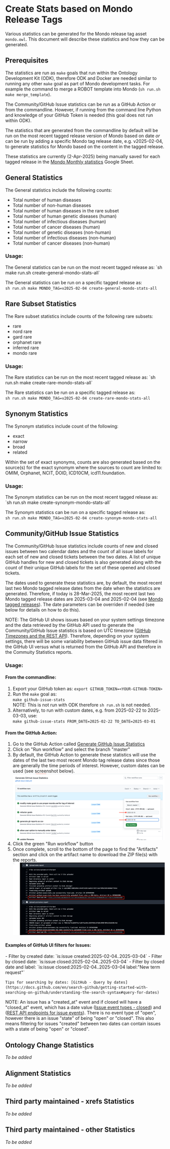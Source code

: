 # Create Stats based on Mondo Release Tags

Various statistics can be generated for the Mondo release tag asset `mondo.owl`. This document will describe these statistics and how they can be generated.

## Prerequisites
The statistics are run as `make` goals that run within the Ontology Development Kit (ODK), therefore ODK and Docker are needed similar to running any other `make` goal as part of Mondo development tasks. For example the command to merge a ROBOT template into Mondo (`sh run.sh make merge_template`). 

The Community/GitHub Issue statistics can be run as a GitHub Action or from the commandline. However, if running from the command line Python and knowledge of your GitHub Token is needed (this goal does not run within ODK).

The statistics that are generated from the commandline by default will be run on the most recent tagged release version of Mondo based on date _or_ can be run by adding a specific Mondo tag release date, e.g. v2025-02-04, to generate statistics for Mondo based on the content in the tagged release.

These statistics are currently (2-Apr-2025) being manually saved for each tagged release in the [Mondo Monthly statistics](https://docs.google.com/spreadsheets/d/1TGD1ta2RyoLMvAne1dp-b3LTj6b5Y_jTvsz04HPHmEk/edit?gid=1264043076#gid=1264043076) Google Sheet. 


## General Statistics
The General statistics include the following counts:

- Total number of human diseases
- Total number of non-human diseases
- Total number of human diseases in the rare subset
- Total number of human genetic diseases (human) 
- Total number of infectious diseases (human) 
- Total number of cancer diseases (human) 
- Total number of genetic diseases (non-human)
- Total number of infectious diseases (non-human) 
- Total number of cancer diseases (non-human)  

<h3>Usage:</h3> 
The General statistics can be run on the most recent tagged release as:  
`sh make run.sh create-general-mondo-stats-all`

The General statistics can be run on a specific tagged release as:  
`sh run.sh make MONDO_TAG=v2025-02-04 create-general-mondo-stats-all`


## Rare Subset Statistics
The Rare subset statistics include counts of the following rare subsets:

- rare
- nord rare
- gard rare
- orphanet rare
- inferred rare
- mondo rare

<h3>Usage:</h3> 
The Rare statistics can be run on the most recent tagged release as:  
`sh run.sh make create-rare-mondo-stats-all`

The Rare statistics can be run on a specific tagged release as:  
`sh run.sh make MONDO_TAG=v2025-02-04 create-rare-mondo-stats-all`


## Synonym Statistics
The Synonym statistics include count of the following:

- exact
- narrow
- broad
- related

Within the set of exact synonyms, counts are also generated based on the source(s) for the exact synomym where the sources to count are limited to: OMIM, Orphanet, NCIT, DOID, ICD10CM, icd11.foundation.

<h3>Usage:</h3> 
The Synonym statistics can be run on the most recent tagged release as:  
`sh run.sh make create-synonym-mondo-stats-all`

The Synonym statistics can be run on a specific tagged release as:  
`sh run.sh make MONDO_TAG=v2025-02-04 create-synonym-mondo-stats-all`


## Community/GitHub Issue Statistics
The Community/GitHub Issue statistics include counts of new and closed issues between two calendar dates and the count of all issue labels for each set of new and closed tickets between the two dates. A list of unique GitHub handles for new and closed tickets is also generated along with the count of their unique GitHub labels for the set of these opened and closed tickets.

The dates used to generate these statistics are, by default, the most recent last two Mondo tagged release dates from the date when the statistics are generated. Therefore, if today is 28-Mar-2025, the most recent last two Mondo tagged release dates are 2025-03-04 and 2025-02-04 (see [Mondo tagged releases](https://github.com/monarch-initiative/mondo/tags)). The date parameters can be overriden if needed (see below for details on how to do this). 

NOTE: The GitHub UI shows issues based on your system settings timezone and the data retrieved by the GitHub API used to generate the Community/GitHub Issue statistics is based on UTC timezone ([GitHub Timezones and the REST API](https://docs.github.com/en/rest/using-the-rest-api/timezones-and-the-rest-api?apiVersion=2022-11-28)). Therefore, depending on your system settings, there will be some variability between GitHub issue data filtered in the GitHub UI versus what is returned from the GitHub API and therefore in the Commuity Statistics reports.

<h3>Usage:</h3> 
<h4>From the commandline:</h4>

  1. Export your GitHub token as: 
  `export GITHUB_TOKEN=<YOUR-GITHUB-TOKEN>`
  1. Run the `make` goal as:  
  `make github-issue-stats`  
  NOTE: This is not run with ODK therefore `sh run.sh` is not needed.
  1. Alternatively, to run with custom dates, e.g. from 2025-02-22 to 2025-03-03, use:  
  `make github-issue-stats FROM_DATE=2025-02-22 TO_DATE=2025-03-01`
  
<h4>From the GitHub Action:</h4>

  1. Go to the GitHub Action called [Generate GitHub Issue Statistics](https://github.com/monarch-initiative/mondo/actions/workflows/github-issue-stats.yml)
  1. Click on "Run workflow" and select the branch "master" 
  1. By default, the GitHub Action to generate these statistics will use the dates of the last two most recent Mondo tag release dates since those are generally the time periods of interest. However, custom dates can be used (see screenshot below).
  ![GitHub Issue Stats (Custom Dates)](../images/Generate-GitHub-Issue-statistics_Custom-dates.png)
  1. Click the green "Run workflow" button
  1. Once complete, scroll to the bottom of the page to find the "Artifacts" section and click on the artifact name to download the ZIP file(s) with the reports.
  ![GitHub Issue Stats (Data download)](../images/Generate-GitHub-Issue-statistics_Artifact-download.png)


<h4>Examples of GitHub UI filters for Issues:</h4>
  - Filter by created date: `is:issue created:2025-02-04..2025-03-04`
  - Filter by closed date: `is:issue closed:2025-02-04..2025-03-04`
  - Filter by closed date and label: `is:issue closed:2025-02-04..2025-03-04 label:"New term request"`
  
    Tips for searching by dates: [GitHub - Query by dates](https://docs.github.com/en/search-github/getting-started-with-searching-on-github/understanding-the-search-syntax#query-for-dates)  
  
  NOTE: An issue has a "created_at" event and if closed will have a "closed_at" event, which has a date value ([Issue event types - closed](https://docs.github.com/en/rest/using-the-rest-api/issue-event-types?apiVersion=2022-11-28#closed)) and ([REST API endpoints for issue events](https://docs.github.com/en/rest/issues/events?apiVersion=2022-11-28])). There is no event type of "open", however there is an issue "state" of being "open" or "closed". This also means filtering for issues "created" between two dates can contain issues with a state of being "open" or "closed".


## Ontology Change Statistics
_To be added_

## Alignment Statistics
_To be added_

## Third party maintained - xrefs Statistics
_To be added_

## Third party maintained - other Statistics
_To be added_